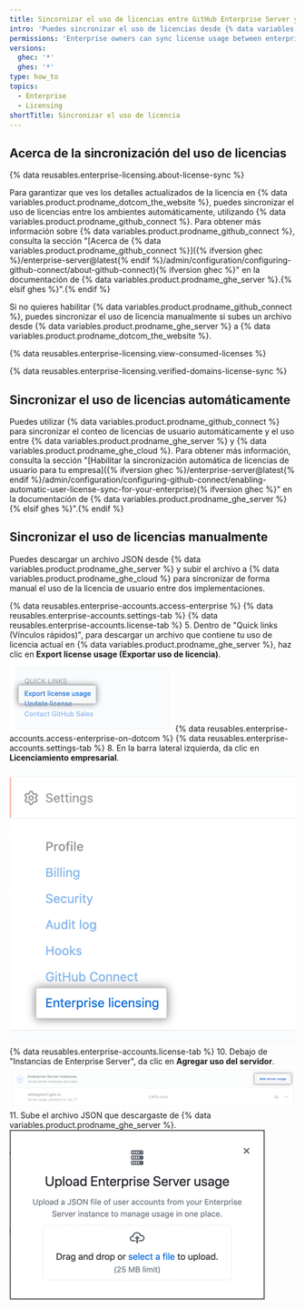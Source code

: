 ```yaml
---
title: Sincornizar el uso de licencias entre GitHub Enterprise Server y GitHub Enterprise Cloud
intro: 'Puedes sincronizar el uso de licencias desde {% data variables.product.prodname_ghe_server %} hacia {% data variables.product.prodname_ghe_cloud %} para ver el uso de licencias a lo largo de tu empresa en un solo lugar y garantizar que las personas con cuentas en ambos ambientes solo consuman una licencia.'
permissions: 'Enterprise owners can sync license usage between enterprise accounts on {% data variables.product.prodname_ghe_server %} and {% data variables.product.prodname_ghe_cloud %}.'
versions:
  ghec: '*'
  ghes: '*'
type: how_to
topics:
  - Enterprise
  - Licensing
shortTitle: Sincronizar el uso de licencia
---
```


## Acerca de la sincronización del uso de licencias

{% data reusables.enterprise-licensing.about-license-sync %}

Para garantizar que ves los detalles actualizados de la licencia en {% data variables.product.prodname_dotcom_the_website %}, puedes sincronizar el uso de licencias entre los ambientes automáticamente, utilizando {% data variables.product.prodname_github_connect %}. Para obtener más información sobre {% data variables.product.prodname_github_connect %}, consulta la sección "[Acerca de {% data variables.product.prodname_github_connect %}]({% ifversion ghec %}/enterprise-server@latest{% endif %}/admin/configuration/configuring-github-connect/about-github-connect){% ifversion ghec %}" en la documentación de {% data variables.product.prodname_ghe_server %}.{% elsif ghes %}".{% endif %}

Si no quieres habilitar {% data variables.product.prodname_github_connect %}, puedes sincronizar el uso de licencia manualmente si subes un archivo desde {% data variables.product.prodname_ghe_server %} a {% data variables.product.prodname_dotcom_the_website %}.

{% data reusables.enterprise-licensing.view-consumed-licenses %}

{% data reusables.enterprise-licensing.verified-domains-license-sync %}

## Sincronizar el uso de licencias automáticamente

Puedes utilizar {% data variables.product.prodname_github_connect %} para sincronizar el conteo de licencias de usuario automáticamente y el uso entre {% data variables.product.prodname_ghe_server %} y {% data variables.product.prodname_ghe_cloud %}. Para obtener más información, consulta la sección "[Habilitar la sincronización automática de licencias de usuario para tu empresa]({% ifversion ghec %}/enterprise-server@latest{% endif %}/admin/configuration/configuring-github-connect/enabling-automatic-user-license-sync-for-your-enterprise){% ifversion ghec %}" en la documentación de {% data variables.product.prodname_ghe_server %}{% elsif ghes %}".{% endif %}

## Sincronizar el uso de licencias manualmente

Puedes descargar un archivo JSON desde {% data variables.product.prodname_ghe_server %} y subir el archivo a {% data variables.product.prodname_ghe_cloud %} para sincronizar de forma manual el uso de la licencia de usuario entre dos implementaciones.

{% data reusables.enterprise-accounts.access-enterprise %}
{% data reusables.enterprise-accounts.settings-tab %}
{% data reusables.enterprise-accounts.license-tab %}
5. Dentro de "Quick links (Vínculos rápidos)", para descargar un archivo que contiene tu uso de licencia actual en {% data variables.product.prodname_ghe_server %}, haz clic en **Export license usage (Exportar uso de licencia)**. ![Exporta el vínculo de uso de la licencia](/assets/images/enterprise/business-accounts/export-license-usage-link.png)
{% data reusables.enterprise-accounts.access-enterprise-on-dotcom %}
{% data reusables.enterprise-accounts.settings-tab %}
8. En la barra lateral izquierda, da clic en **Licenciamiento empresarial**. ![Pestaña de "Licencias empresariales" en la barra lateral de configuración para la cuenta empresarial](/assets/images/help/enterprises/enterprise-licensing-tab.png)
{% data reusables.enterprise-accounts.license-tab %}
10. Debajo de "Instancias de Enterprise Server", da clic en **Agregar uso del servidor**. ![Sube el vínculo de uso de los servidores de GitHub Enterprise](/assets/images/help/business-accounts/upload-ghe-server-usage-link.png)
11. Sube el archivo JSON que descargaste de {% data variables.product.prodname_ghe_server %}. ![Arrastra y suelta o selecciona un archivo para cargar](/assets/images/help/business-accounts/upload-ghe-server-usage-file.png)
